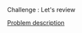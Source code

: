 Challenge : Let's review

<a href = "https://www.hackerrank.com/challenges/30-review-loop/problem">Problem description</a>
